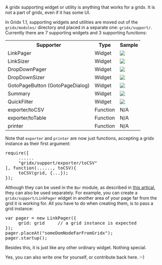 A gridx supporting widget or utility is anything that works for a gridx. It is not a part of gridx, even if it has some UI. 

In Gridx 1.1, supporting widgets and utilities are moved out of the `gridx/modules/` directory and placed in a separate one: `gridx/support/`. Currently there are 7 supporting widgets and 3 supporting functions:

<table>
<tr><th>Supporter</th><th>Type</th><th>Sample</th></tr>
<tr><td>LinkPager</td><td>Widget</td><td><img src="http://oria.github.com/gridx/tutor/image/gridx-5.png" /></td></tr>
<tr><td>LinkSizer</td><td>Widget</td><td><img src="http://oria.github.com/gridx/tutor/image/gridx-6.png" /></td></tr>
<tr><td>DropDownPager</td><td>Widget</td><td><img src="http://oria.github.com/gridx/tutor/image/gridx-7.png" /></td></tr>
<tr><td>DropDownSizer</td><td>Widget</td><td><img src="http://oria.github.com/gridx/tutor/image/gridx-8.png" /></td></tr>
<tr><td>GotoPageButton (GotoPageDialog)</td><td>Widget</td><td><img src="http://oria.github.com/gridx/tutor/image/gridx-9.png" /></td></tr>
<tr><td>Summary</td><td>Widget</td><td><img src="http://oria.github.com/gridx/tutor/image/gridx-10.png" /></td></tr>
<tr><td>QuickFilter</td><td>Widget</td><td><img src="http://oria.github.com/gridx/tutor/image/gridx-11.png" /></td></tr>
<tr><td>exporter/toCSV</td><td>Function</td><td>N/A</td></tr>
<tr><td>exporter/toTable</td><td>Function</td><td>N/A</td></tr>
<tr><td>printer</td><td>Function</td><td>N/A</td></tr>
</table>

Note that `exporter` and `printer` are now just functions, accepting a gridx instance as their first argument:

<pre>
require([
     ......
     "gridx/support/exporter/toCSV"
], function(......, toCSV){
     toCSV(grid, {...});
});
</pre>

Although they can be used in the `Bar` module, as described in [this artical](https://github.com/oria/gridx/wiki/How-to-add-bars-to-gridx%3F-%5Bv1.1%5D), they can also be used separately. For example, you can create a `gridx/support/LinkPager` widget in another area of your page far from the grid it is working for. All you have to do when creating them, is to pass a grid instance:

<pre>
var pager = new LinkPager({
     grid: grid     // a grid instance is expected
});
pager.placeAt("someDomNodeFarFromGridx");
pager.startup();
</pre>

Besides this, it is just like any other ordinary widget. Nothing special.<br/>

Yes, you can also write one for yourself, or contribute back here. :-)